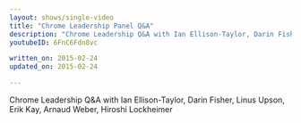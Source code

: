 ```yaml
---
layout: shows/single-video
title: "Chrome Leadership Panel Q&A"
description: "Chrome Leadership Q&A with Ian Ellison-Taylor, Darin Fisher, Linus Upson, Erik Kay, Arnaud Weber, Hiroshi Lockheimer"
youtubeID: 6FnC6Fdn8vc

written_on: 2015-02-24
updated_on: 2015-02-24

---
```


Chrome Leadership Q&A with Ian Ellison-Taylor, Darin Fisher, Linus Upson, Erik Kay, Arnaud Weber, Hiroshi Lockheimer
